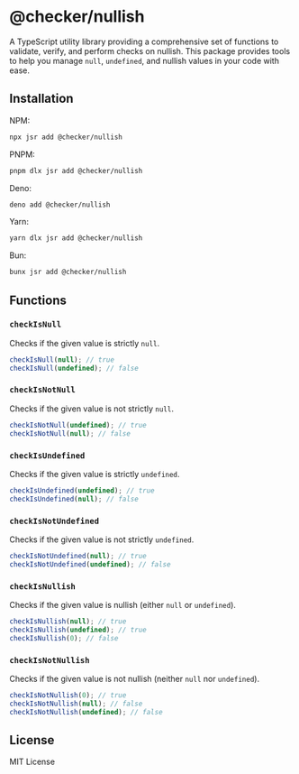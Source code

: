# @checker/nullish

A TypeScript utility library providing a comprehensive set of functions to
validate, verify, and perform checks on nullish. This
package provides tools to help you manage `null`, `undefined`, and nullish
values in your code with ease.

## Installation

NPM:

```bash
npx jsr add @checker/nullish
```

PNPM:

```bash
pnpm dlx jsr add @checker/nullish
```

Deno:

```bash
deno add @checker/nullish
```

Yarn:

```bash
yarn dlx jsr add @checker/nullish
```

Bun:

```bash
bunx jsr add @checker/nullish
```

## Functions

### `checkIsNull`

Checks if the given value is strictly `null`.

```ts
checkIsNull(null); // true
checkIsNull(undefined); // false
```

### `checkIsNotNull`

Checks if the given value is not strictly `null`.

```ts
checkIsNotNull(undefined); // true
checkIsNotNull(null); // false
```

### `checkIsUndefined`

Checks if the given value is strictly `undefined`.

```ts
checkIsUndefined(undefined); // true
checkIsUndefined(null); // false
```

### `checkIsNotUndefined`

Checks if the given value is not strictly `undefined`.

```ts
checkIsNotUndefined(null); // true
checkIsNotUndefined(undefined); // false
```

### `checkIsNullish`

Checks if the given value is nullish (either `null` or `undefined`).

```ts
checkIsNullish(null); // true
checkIsNullish(undefined); // true
checkIsNullish(0); // false
```

### `checkIsNotNullish`

Checks if the given value is not nullish (neither `null` nor `undefined`).

```ts
checkIsNotNullish(0); // true
checkIsNotNullish(null); // false
checkIsNotNullish(undefined); // false
```

## License

MIT License
